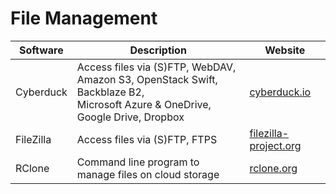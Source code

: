 # File Management

| Software  | Description                                        | Website                             |
| --------- | -------------------------------------------------- | ----------------------------------- |
| Cyberduck | Access files via (S)FTP, WebDAV, Amazon S3, OpenStack Swift, Backblaze B2, <br/>Microsoft Azure & OneDrive, Google Drive, Dropbox | [cyberduck.io](https://cyberduck.io) |
| FileZilla | Access files via (S)FTP, FTPS   | [filezilla-project.org](https://filezilla-project.org) |
| RClone    | Command line program to manage files on cloud storage | [rclone.org](https://rclone.org) |